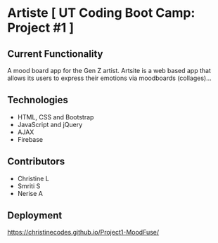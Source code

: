 # Artiste [ UT Coding Boot Camp: Project #1 ]

## Current Functionality
A mood board app for the Gen Z artist. Artsite is a web based app that allows its users to express their emotions via moodboards (collages)... 

## Technologies
* HTML, CSS and Bootstrap 
* JavaScript and jQuery
* AJAX
* Firebase


## Contributors
* Christine L
* Smriti S
* Nerise A


## Deployment
https://christinecodes.github.io/Project1-MoodFuse/

